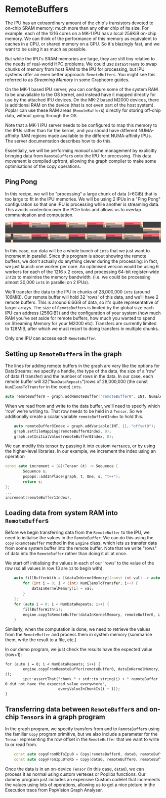 # RemoteBuffers

The IPU has an extraordinary amount of the chip's transistors devoted to on-chip SRAM memory: much more than any
other chip of its size. For example, each of the 1216 cores on a MK-1 IPU has a local 256KiB on-chip memory. 
We can think of the performance of this memory as equivalent to caches in a CPU, or 
shared memory on a GPU. So it's blazingly fast, and we want to be using it as much as possible. 

But while the IPU's SRAM memories are large, they are still tiny relative to the needs of real-world 
HPC problems. We could use `DataStream`s to swap chunks of memory from host RAM to the IPU for processing, but
IPU systems offer an even better approach: `RemoteBuffer`s. You might see this referred to as _Streaming Memory_ in
some Graphcore guides.

On the MK-1 based IPU server, you can configure some of the system RAM to be unavailable to the OS kernel, and instead
have it mapped directly for use by the attached IPU devices. On the MK-2 based M2000 devices, there is additional
RAM on the device (that is not even part of the host system). Poplar can use these RAM areas (`RemoteBuffer`s) directly for storing
off-chip data, without going through the OS.

Note that a MK-1 IPU server needs to be configured to map this memory to the IPUs rather than for the kernel, 
and you should have different NUMA-affinity RAM regions 
made available to the different NUMA-affinity IPUs. The server documentation describes how to do this.

Essentially, we will be performing _manual_ cache management by explicitly bringing data from `RemoteBuffer`s onto the IPU
for processing. This data movement is compiled upfront, allowing the graph compiler to make some optimisations of the
copy operations.

## Ping Pong
In this recipe, we will be "processing" a large chunk of data (>6GiB) that is too large to fit in the IPU memories. We will be
using 2 IPUs in a "Ping Pong" configuration so that one IPU is processing while another is streaming data. This avoids
contention over the PCIe links and allows us to overlap communication and computation.

![A screenshot from PopVision Graph Analyser showing the exection trace of the Ping Pong program on 2 IPUs][remote-buffer-ping-pong]

[remote-buffer-ping-pong]: ./remote-buffer-ping-pong.png "Execution trace from the Ping Pong 2-IPU program"

In this case, our data will be a whole bunch of `int`s that we just want to increment in parallel.
Since this program is about showing the remote buffers, we don't actually do anything clever during the processing: in fact, we
just launch one worker per core. An optimised version would be using 6 workers for each of the 1216 x 2 cores, and processing
64-bit register-wide `int2`s to maximise the memory bandwidth. (i.e. we could be processing almost 30,000 `int`s in parallel
on 2 IPUs).  

We'll transfer the data to the IPU in chunks of 28,000,000 `int`s (around 106MiB). Our remote buffer will hold 32 'rows'
of this data, and we'll have 2 remote buffers. This is around 6.6GiB of data, so it's quite representative of larger
arrays. The size of `RemoteBuffer`s is limited by the global size each IPU can address (256GiB?) and the configuration of your system
(how much RAM you've set aside for remote buffers, how much you wanted to spend on Streaming Memory for your M2000 etc).
Transfers are currently limited to 128MiB, after which we must resort to doing transfers in multiple chunks.

Only one IPU can access each `RemoteBuffer`.

## Setting up `RemoteBuffer`s in the graph

The lines for adding remote buffers in the graph are very like the options for DataStreams: we specify a handle,
the type of the data, the size of a 'row' of data (1 transfer) and the number of rows in the data. In our case,
each remote buffer will 32("`NumDataRepeats`")rows of 28,000,000 (the const `NumElemsToTransfer` in the code) `int`s.
```C++
auto remoteBuffer0 = graph.addRemoteBuffer("remoteBuffer0", INT, NumElemsToTransfer, NumDataRepeats);
```

When we read from and write to the data buffer, we'll need to specify which 'row' we're writing to. That row needs to
be held in a `Tensor`. So we additionally create a scalar variable `remoteBuffer0Index` to hold this.

```C++
    auto remoteBuffer0Index = graph.addVariable(INT, {}, "offset0");
    graph.setTileMapping(remoteBuffer0Index, 0);
    graph.setInitialValue(remoteBuffer0Index, 0);
```

We can modify this tensor by passing it into custom `Vertex`es, or by using the higher-level libraries. In our example,
we increment the index using an operation

```C++
const auto increment = [&](Tensor &t) -> Sequence {
        Sequence s;
        popops::addInPlace(graph, t, One, s, "t++");
        return s;
};
...
increment(remoteBuffer1Index),

```

## Loading data from system RAM into `RemoteBuffer`s
Before we begin transferring data from the `RemoteBuffer` to the IPU, we need to initialise the values in the `RemoteBuffer`.
We can do this using the `copyToRemoteBuffer` method in the `Engine` class, which lets us 
transfer data from some system buffer into the remote buffer. Note that we write "rows" of data into the `RemoteBuffer`
rather than doing it all at once.

We start off initialising the values in each of our 'rows' to the value of the row (so all values in row 13 are `13` to begin with).

```C++ auto dataInKernelMemory = new int[NumElemsToTransfer];
    auto fillBufferWith = [&dataInKernelMemory](const int val) -> auto {
        for (int i = 0; i < (int) NumElemsToTransfer; i++) {
            dataInKernelMemory[i] = val;
        }
    };
    for (auto i = 0; i < NumDataRepeats; i++) {
        fillBufferWith(i);
        engine.copyToRemoteBuffer(dataInKernelMemory, remoteBuffer0, i);
    }
```

Similarly, when the computation is done, we need to retrieve the values from the `RemoteBuffer` and process them 
in system memory (summarise them, write the result to a file, etc.)

In our demo program, we just check the results have the expected value (row+1):
```
for (auto i = 0; i < NumDataRepeats; i++) {
        engine.copyFromRemoteBuffer(remoteBuffer0, dataInKernelMemory, i);
        ipu::assertThat("chunk " + std::to_string(i) + " remoteBuffer 0 did not have the expected value everywhere",
                        everyValueInChunkIs(i + 1));
}
```

## Transferring data between `RemoteBuffer`s and on-chip `Tensor`s in a graph program
In the graph program, we specify transfers from and to `RemoteBuffer`s using the familiar `Copy` program primitive,
but we also include a parameter for the `Tensor` representing the row offset in the `RemoteBuffer` that we want to write to
or read from.

```C++
    const auto copyFromRbToIpu0 = Copy(remoteBuffer0, data0, remoteBuffer0Index);
    const auto copyFromIpu0ToRb = Copy(data0, remoteBuffer0, remoteBuffer0Index);
```

Once the data is in an on-device `Tensor` (in this case, `data0`), we can process it as normal using custom vertexes or
Poplibs functions. Our dummy program just includes an expensive Custom codelet that increments the values using lots of
operations, allowing us to get a nice picture in the Execution trace from PopVision Graph Analyser.
